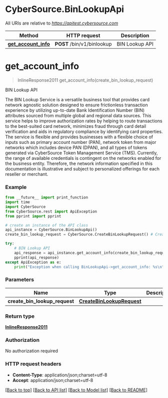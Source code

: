 # CyberSource.BinLookupApi

All URIs are relative to *https://apitest.cybersource.com*

Method | HTTP request | Description
------------- | ------------- | -------------
[**get_account_info**](BinLookupApi.md#get_account_info) | **POST** /bin/v1/binlookup | BIN Lookup API


# **get_account_info**
> InlineResponse2011 get_account_info(create_bin_lookup_request)

BIN Lookup API

The BIN Lookup Service is a versatile business tool that provides card network agnostic solution designed to ensure frictionless transaction experience by utilizing up-to-date Bank Identification Number (BIN) attributes sourced from multiple global and regional data sources. This service helps to improve authorization rates by helping to route transactions to the best-suited card network, minimizes fraud through card detail verification and aids in regulatory compliance by identifying card properties. The service is flexible and provides businesses with a flexible choice of inputs such as primary account number (PAN), network token from major networks which includes device PAN (DPAN), and all types of tokens generated via CyberSource Token Management Service (TMS). Currently, the range of available credentials is contingent on the networks enabled for the business entity. Therefore, the network information specified in this documentation is illustrative and subject to personalized offerings for each reseller or merchant. 

### Example 
```python
from __future__ import print_function
import time
import CyberSource
from CyberSource.rest import ApiException
from pprint import pprint

# create an instance of the API class
api_instance = CyberSource.BinLookupApi()
create_bin_lookup_request = CyberSource.CreateBinLookupRequest() # CreateBinLookupRequest | 

try: 
    # BIN Lookup API
    api_response = api_instance.get_account_info(create_bin_lookup_request)
    pprint(api_response)
except ApiException as e:
    print("Exception when calling BinLookupApi->get_account_info: %s\n" % e)
```

### Parameters

Name | Type | Description  | Notes
------------- | ------------- | ------------- | -------------
 **create_bin_lookup_request** | [**CreateBinLookupRequest**](CreateBinLookupRequest.md)|  | 

### Return type

[**InlineResponse2011**](InlineResponse2011.md)

### Authorization

No authorization required

### HTTP request headers

 - **Content-Type**: application/json;charset=utf-8
 - **Accept**: application/json;charset=utf-8

[[Back to top]](#) [[Back to API list]](../README.md#documentation-for-api-endpoints) [[Back to Model list]](../README.md#documentation-for-models) [[Back to README]](../README.md)

